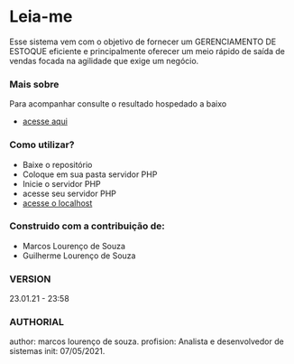

# Leia-me #
Esse sistema vem com o objetivo de fornecer um GERENCIAMENTO DE ESTOQUE eficiente e principalmente oferecer um meio rápido de saída de vendas focada na agilidade que exige um negócio.

### Mais sobre ###
Para acompanhar consulte o resultado hospedado a baixo
* [acesse aqui](https://loja.lourencoautopecas.com.br/)

### Como utilizar? ###
* Baixe o repositório
* Coloque em sua pasta servidor PHP
* Inicie o servidor PHP
* acesse seu servidor PHP
* [acesse o localhost](https://localhost)

### Construido com a contribuição de: ###
* Marcos Lourenço de Souza
* Guilherme Lourenço de Souza

### VERSION
23.01.21 - 23:58

### AUTHORIAL
author: marcos lourenço de souza.
profision: Analista e desenvolvedor de sistemas
init: 07/05/2021.